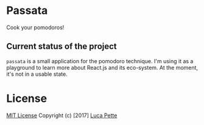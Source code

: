 # Passata

Cook your pomodoros!

## Current status of the project

`passata` is a small application for the pomodoro technique. I'm using it as a
playground to learn more about React.js and its eco-system. At the moment,
it's not in a usable state.

# License

[MIT License](/LICENSE) Copyright (c) [2017] [Luca Pette](http://lucapette.me)
